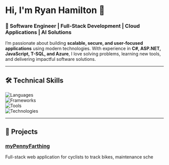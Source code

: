 # Hi, I'm Ryan Hamilton 👋  

### 🚀 Software Engineer | Full-Stack Development | Cloud Applications | AI Solutions  

I’m passionate about building **scalable, secure, and user-focused applications** using modern technologies. With experience in **C#, ASP.NET, JavaScript, T-SQL, and Azure**, I love solving problems, learning new tools, and delivering impactful software solutions.  

---

## 🛠️ Technical Skills  

![Languages](https://img.shields.io/badge/Languages-C++,C#,Java,JS,T--SQL,Python,HTML,CSS-blue)  
![Frameworks](https://img.shields.io/badge/Frameworks-ASP.NET,Flask-green)  
![Tools](https://img.shields.io/badge/Tools-Azure,Visual%20Studio,Git,GitHub,SQL%20Server-orange)  
![Technologies](https://img.shields.io/badge/Technologies-AI,PowerShell,Windows,macOS,iOS,VMWare,Azure%20AD-lightgrey)  

---

## 📂 Projects  

### [myPennyFarthing](https://github.com/dev-ryanhamilton/myPennyFarthing)  
Full-stack web application for cyclists to track bikes, maintenance sche
